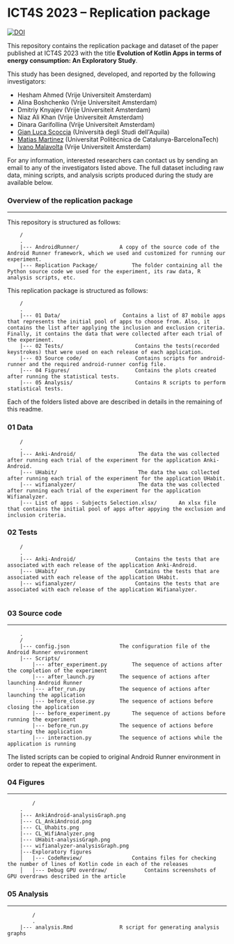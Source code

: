 # ICT4S 2023 – Replication package

[![DOI](https://zenodo.org/badge/DOI/10.5281/zenodo.7648592.svg)](https://doi.org/10.5281/zenodo.7648592)

This repository contains the replication package and dataset of the paper published at ICT4S 2023 with the title **Evolution of Kotlin Apps in terms of energy consumption: An Exploratory Study**.

This study has been designed, developed, and reported by the following investigators:

- Hesham Ahmed (Vrije Universiteit Amsterdam)
- Alina Boshchenko (Vrije Universiteit Amsterdam)
- Dmitriy Knyajev (Vrije Universiteit Amsterdam)
- Niaz Ali Khan (Vrije Universiteit Amsterdam)
- Dinara Garifollina (Vrije Universiteit Amsterdam)
- [Gian Luca Scoccia](https://gianlucascoccia.github.io/) (Università degli Studi dell'Aquila)
- [Matias Martinez](http://www.martinezmatias.com/) (Universitat Politècnica de Catalunya-BarcelonaTech)
- [Ivano Malavolta](https://www.ivanomalavolta.com) (Vrije Universiteit Amsterdam)

For any information, interested researchers can contact us by sending an email to any of the investigators listed above.
The full dataset including raw data, mining scripts, and analysis scripts produced during the study are available below.


### Overview of the replication package
---

This repository is structured as follows:


```
    /
    .
    |--- AndroidRunner/       		A copy of the source code of the Android Runner framework, which we used and customized for running our experiment.
    |--- Replication Package/           The folder containing all the Python source code we used for the experiment, its raw data, R analysis scripts, etc.

```


This replication package is structured as follows:


```
    /
    .
    |--- 01 Data/       	         Contains a list of 87 mobile apps that represents the initial pool of apps to choose from. Also, it contains the list after applying the inclusion and exclusion criteria. Finally, it contains the data that were collected after each trial of the experiment.
    |--- 02 Tests/                       Contains the tests(recorded keystrokes) that were used on each release of each application.
    |--- 03 Source code/                 Contains scripts for android-runner and the required android-runner config file.
    |--- 04 Figures/                     Contains the plots created after running the statistical tests.
    |--- 05 Analysis/                    Contains R scripts to perform statistical tests.

```

Each of the folders listed above are described in details in the remaining of this readme.

### 01 Data

```
    /
    .
    |--- Anki-Android/       	          The data the was collected after running each trial of the experiment for the application Anki-Android.
    |--- UHabit/                          The data the was collected after running each trial of the experiment for the application UHabit.
    |--- wifianalyzer/                    The data the was collected after running each trial of the experiment for the application Wifianalyzer.
    |--- List of apps - Subjects Selection.xlsx/       An xlsx file that contains the initial pool of apps after appying the exclusion and inclusion criteria.

```


### 02 Tests

```
    /
    .
    |--- Anki-Android/       	         Contains the tests that are associated with each release of the application Anki-Android.
    |--- UHabit/                         Contains the tests that are associated with each release of the application UHabit.
    |--- wifianalyzer/                   Contains the tests that are associated with each release of the application Wifianalyzer.
    

```

### 03 Source code
---
```
    .
    /
    |--- config.json   				The configuration file of the Android Runner environment    
    |--- Scripts/ 
	    |--- after_experiment.py		The sequence of actions after the completion of the experiment
	    |--- after_launch.py		The sequence of actions after launching Android Runner
	    |--- after_run.py 			The sequence of actions after launching the application
	    |--- before_close.py		The sequence of actions before closing the application
	    |--- before_experiment.py 		The sequence of actions before running the experiment
	    |--- before_run.py			The sequence of actions before starting the application
	    |--- interaction.py			The sequence of actions while the application is running
```
The listed scripts can be copied to original Android Runner environment in order to repeat the experiment.


### 04 Figures
---
```
    	/
   	.
	|--- AnkiAndroid-analysisGraph.png
	|--- CL_AnkiAndroid.png
	|--- CL_Uhabits.png
	|--- CL_WifiAnalyzer.png
	|--- UHabit-analysisGraph.png
	|--- wifianalyzer-analysisGraph.png      
	|---Exploratory figures           
	│   |--- CodeReview/ 				Contains files for checking the number of lines of Kotlin code in each of the releases
	│   |--- Debug GPU overdraw/			Contains screenshots of GPU overdraws described in the article 
```
### 05 Analysis
---
```
    	/
    	.
	|--- analysis.Rmd				R script for generating analysis graphs

```

